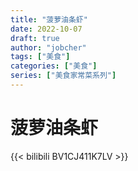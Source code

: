 ```yaml
---
title: "菠萝油条虾"
date: 2022-10-07
draft: true
author: "jobcher"
tags: ["美食"]
categories: ["美食"]
series: ["美食家常菜系列"]
---
```


# 菠萝油条虾
{{< bilibili BV1CJ411K7LV >}}